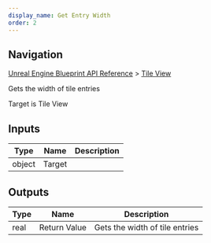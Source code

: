 ```yaml
---
display_name: Get Entry Width
order: 2
---
```

## Navigation

[Unreal Engine Blueprint API Reference](https://dev.epicgames.com/documentation/en-us/unreal-engine/BlueprintAPI) > [Tile View](https://dev.epicgames.com/documentation/en-us/unreal-engine/BlueprintAPI/TileView)

Gets the width of tile entries

Target is Tile View

## Inputs

| Type | Name | Description |
| --- | --- | --- |
| object | Target |  |

## Outputs

| Type | Name | Description |
| --- | --- | --- |
| real | Return Value | Gets the width of tile entries |
